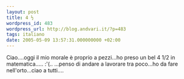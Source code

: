 ```yaml
---
layout: post
title: 4 ½
wordpress_id: 483
wordpress_url: http://blog.andvari.it/?p=483
tags: italiano
date: 2005-05-09 13:57:31.000000000 +02:00
---
```

Ciao....oggi il mio morale è proprio a pezzi...ho preso un bel 4 1/2 in matematica..... :'(..
...penso di andare a lavorare tra poco...ho da fare nell'orto...ciao a tutti....
